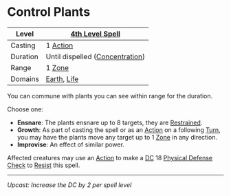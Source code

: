 # Control Plants

| Level    | [4th Level Spell](4th%20Level%20Spells.md)                                     |
| -------- | ------------------------------------------------------------------------------ |
| Casting  | 1 [Action](../../../../Game%20Procedures/Core%20Procedures/Action.md)          |
| Duration | Until dispelled ([Concentration](../../Concentration.md))                      |
| Range    | 1 [Zone](../../../../Game%20Procedures/Core%20Procedures/Zone.md)              |
| Domains  | [Earth](../../Spell%20Domains/Earth.md), [Life](../../Spell%20Domains/Life.md) |

You can commune with plants you can see within range for the duration.

Choose one:

- **Ensnare**: The plants ensnare up to 8 targets, they are [Restrained](../../../../Game%20Procedures/Conditions/Restrained.md).
- **Growth**: As part of casting the spell or as an [Action](../../../../Game%20Procedures/Core%20Procedures/Action.md) on a following [Turn](../../../../Game%20Procedures/Core%20Procedures/Turn.md), you may have the plants move any target up to 1 [Zone](../../../../Game%20Procedures/Core%20Procedures/Zone.md) in any direction.
- **Improvise**: An effect of similar power.

Affected creatures may use an [Action](../../../../Game%20Procedures/Core%20Procedures/Action.md) to make a [DC](../../../../Game%20Procedures/Core%20Procedures/DC.md) 18 [Physical Defense](../../../../Player%20Characters/Derived%20Statistics/Physical%20Defense.md) [Check](../../../../Game%20Procedures/Core%20Procedures/Check.md) to [Resist](../../Resist.md) this spell.

---
*Upcast: Increase the DC by 2 per spell level*
